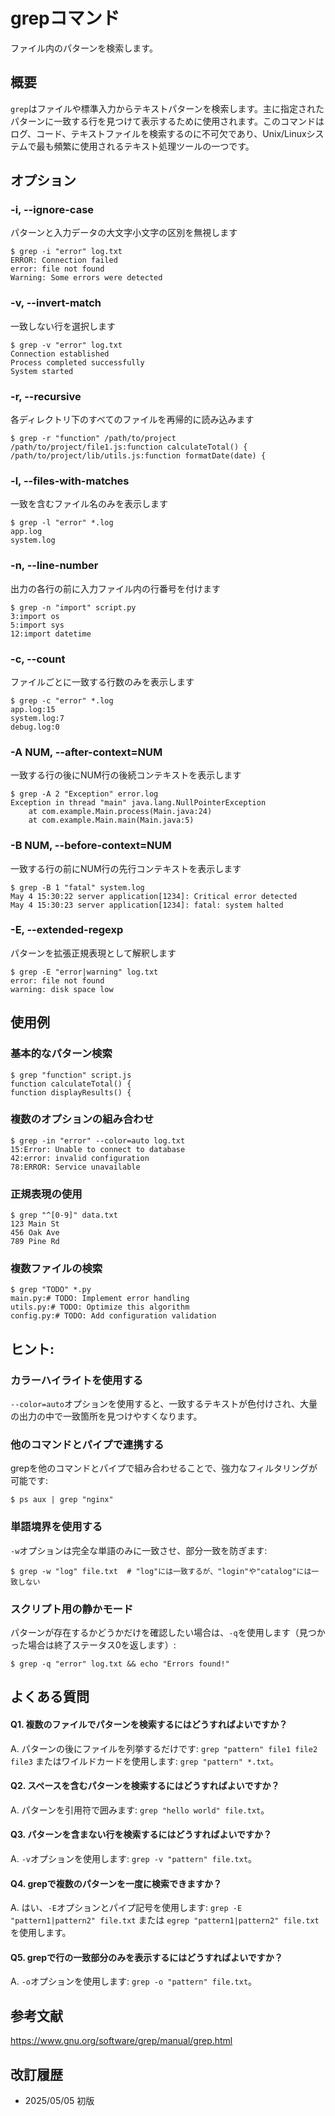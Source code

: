 # grepコマンド

ファイル内のパターンを検索します。

## 概要

`grep`はファイルや標準入力からテキストパターンを検索します。主に指定されたパターンに一致する行を見つけて表示するために使用されます。このコマンドはログ、コード、テキストファイルを検索するのに不可欠であり、Unix/Linuxシステムで最も頻繁に使用されるテキスト処理ツールの一つです。

## オプション

### **-i, --ignore-case**

パターンと入力データの大文字小文字の区別を無視します

```console
$ grep -i "error" log.txt
ERROR: Connection failed
error: file not found
Warning: Some errors were detected
```

### **-v, --invert-match**

一致しない行を選択します

```console
$ grep -v "error" log.txt
Connection established
Process completed successfully
System started
```

### **-r, --recursive**

各ディレクトリ下のすべてのファイルを再帰的に読み込みます

```console
$ grep -r "function" /path/to/project
/path/to/project/file1.js:function calculateTotal() {
/path/to/project/lib/utils.js:function formatDate(date) {
```

### **-l, --files-with-matches**

一致を含むファイル名のみを表示します

```console
$ grep -l "error" *.log
app.log
system.log
```

### **-n, --line-number**

出力の各行の前に入力ファイル内の行番号を付けます

```console
$ grep -n "import" script.py
3:import os
5:import sys
12:import datetime
```

### **-c, --count**

ファイルごとに一致する行数のみを表示します

```console
$ grep -c "error" *.log
app.log:15
system.log:7
debug.log:0
```

### **-A NUM, --after-context=NUM**

一致する行の後にNUM行の後続コンテキストを表示します

```console
$ grep -A 2 "Exception" error.log
Exception in thread "main" java.lang.NullPointerException
    at com.example.Main.process(Main.java:24)
    at com.example.Main.main(Main.java:5)
```

### **-B NUM, --before-context=NUM**

一致する行の前にNUM行の先行コンテキストを表示します

```console
$ grep -B 1 "fatal" system.log
May 4 15:30:22 server application[1234]: Critical error detected
May 4 15:30:23 server application[1234]: fatal: system halted
```

### **-E, --extended-regexp**

パターンを拡張正規表現として解釈します

```console
$ grep -E "error|warning" log.txt
error: file not found
warning: disk space low
```

## 使用例

### 基本的なパターン検索

```console
$ grep "function" script.js
function calculateTotal() {
function displayResults() {
```

### 複数のオプションの組み合わせ

```console
$ grep -in "error" --color=auto log.txt
15:Error: Unable to connect to database
42:error: invalid configuration
78:ERROR: Service unavailable
```

### 正規表現の使用

```console
$ grep "^[0-9]" data.txt
123 Main St
456 Oak Ave
789 Pine Rd
```

### 複数ファイルの検索

```console
$ grep "TODO" *.py
main.py:# TODO: Implement error handling
utils.py:# TODO: Optimize this algorithm
config.py:# TODO: Add configuration validation
```

## ヒント:

### カラーハイライトを使用する

`--color=auto`オプションを使用すると、一致するテキストが色付けされ、大量の出力の中で一致箇所を見つけやすくなります。

### 他のコマンドとパイプで連携する

grepを他のコマンドとパイプで組み合わせることで、強力なフィルタリングが可能です:
```console
$ ps aux | grep "nginx"
```

### 単語境界を使用する

`-w`オプションは完全な単語のみに一致させ、部分一致を防ぎます:
```console
$ grep -w "log" file.txt  # "log"には一致するが、"login"や"catalog"には一致しない
```

### スクリプト用の静かモード

パターンが存在するかどうかだけを確認したい場合は、`-q`を使用します（見つかった場合は終了ステータス0を返します）:
```console
$ grep -q "error" log.txt && echo "Errors found!"
```

## よくある質問

#### Q1. 複数のファイルでパターンを検索するにはどうすればよいですか？
A. パターンの後にファイルを列挙するだけです: `grep "pattern" file1 file2 file3` またはワイルドカードを使用します: `grep "pattern" *.txt`。

#### Q2. スペースを含むパターンを検索するにはどうすればよいですか？
A. パターンを引用符で囲みます: `grep "hello world" file.txt`。

#### Q3. パターンを含まない行を検索するにはどうすればよいですか？
A. `-v`オプションを使用します: `grep -v "pattern" file.txt`。

#### Q4. grepで複数のパターンを一度に検索できますか？
A. はい、`-E`オプションとパイプ記号を使用します: `grep -E "pattern1|pattern2" file.txt` または `egrep "pattern1|pattern2" file.txt` を使用します。

#### Q5. grepで行の一致部分のみを表示するにはどうすればよいですか？
A. `-o`オプションを使用します: `grep -o "pattern" file.txt`。

## 参考文献

https://www.gnu.org/software/grep/manual/grep.html

## 改訂履歴

- 2025/05/05 初版